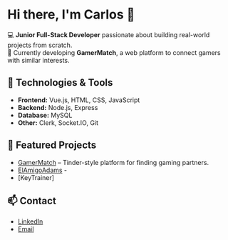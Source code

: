 # Hi there, I'm Carlos 👋

💻 **Junior Full-Stack Developer** passionate about building real-world projects from scratch.  
🎯 Currently developing **GamerMatch**, a web platform to connect gamers with similar interests.  

## 🚀 Technologies & Tools
- **Frontend:** Vue.js, HTML, CSS, JavaScript
- **Backend:** Node.js, Express
- **Database:** MySQL
- **Other:** Clerk, Socket.IO, Git

## 📌 Featured Projects
- [GamerMatch](https://github.com/tu-repo) – Tinder-style platform for finding gaming partners.
- [ElAmigoAdams](https://github.com\elamigoadams) - 
- [KeyTrainer]

## 📫 Contact
- [LinkedIn](www.linkedin.com/in/carlos-caliani-ferrandez)
- [Email](ccalferran@gmail.com)
